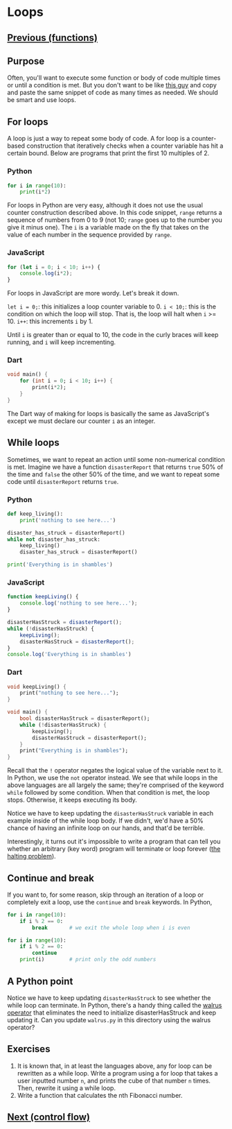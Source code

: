 # Loops

## [Previous (functions)](./functions.md)

## Purpose

Often, you'll want to execute some function or body of code multiple times or until a condition is met. But you don't want to be like [this guy](https://youtu.be/oiNPgJmtzVI?t=91) and copy and paste the same snippet of code as many times as needed. We should be smart and use loops.

## For loops

A loop is just a way to repeat some body of code. A for loop is a counter-based construction that iteratively checks when a counter variable has hit a certain bound. Below are programs that print the first 10 multiples of 2.

### Python

```python
for i in range(10):
    print(i*2)
```

For loops in Python are very easy, although it does not use the usual counter construction described above. In this code snippet, `range` returns a sequence of numbers from 0 to 9 (not 10; `range` goes up to the number you give it minus one). The `i` is a variable made on the fly that takes on the value of each number in the sequence provided by `range`.

### JavaScript

```js
for (let i = 0; i < 10; i++) {
    console.log(i*2);
}
```

For loops in JavaScript are more wordy. Let's break it down.

`let i = 0;`: this initializes a loop counter variable to 0.
`i < 10;`: this is the condition on which the loop will stop. That is, the loop will halt when `i` >= 10.
`i++`: this increments `i` by 1.

Until `i` is greater than or equal to 10, the code in the curly braces will keep running, and `i` will keep incrementing.

### Dart

```dart
void main() {
    for (int i = 0; i < 10; i++) {
        print(i*2);
    }
}
```

The Dart way of making for loops is basically the same as JavaScript's except we must declare our counter `i` as an integer.

## While loops

Sometimes, we want to repeat an action until some non-numerical condition is met. Imagine we have a function `disasterReport` that returns `true` 50% of the time and `false` the other 50% of the time, and we want to repeat some code until `disasterReport` returns `true`.

### Python

```python
def keep_living():
    print('nothing to see here...')

disaster_has_struck = disasterReport()
while not disaster_has_struck:
    keep_living()
    disaster_has_struck = disasterReport()

print('Everything is in shambles')
```

### JavaScript

```js
function keepLiving() {
    console.log('nothing to see here...');
}

disasterHasStruck = disasterReport();
while (!disasterHasStruck) {
    keepLiving();
    disasterHasStruck = disasterReport();
}
console.log('Everything is in shambles')
```

### Dart

```dart
void keepLiving() {
    print("nothing to see here...");
}

void main() {
    bool disasterHasStruck = disasterReport();
    while (!disasterHasStruck) {
        keepLiving();
        disasterHasStruck = disasterReport();
    }
    print("Everything is in shambles");
}
```

Recall that the `!` operator negates the logical value of the variable next to it. In Python, we use the `not` operator instead. We see that while loops in the above languages are all largely the same; they're comprised of the keyword `while` followed by some condition. When that condition is met, the loop stops. Otherwise, it keeps executing its body.

Notice we have to keep updating the `disasterHasStruck` variable in each example inside of the while loop body. If we didn't, we'd have a 50% chance of having an infinite loop on our hands, and that'd be terrible.

Interestingly, it turns out it's impossible to write a program that can tell you whether an arbitrary (key word) program will terminate or loop forever ([the halting problem](https://en.wikipedia.org/wiki/Halting_problem)).

## Continue and break

If you want to, for some reason, skip through an iteration of a loop or completely exit a loop, use the `continue` and `break` keywords. In Python,

```python
for i in range(10):
    if i % 2 == 0:
        break       # we exit the whole loop when i is even

for i in range(10):
    if i % 2 == 0:
        continue
    print(i)        # print only the odd numbers
```

## A Python point

Notice we have to keep updating `disasterHasStruck` to see whether the while loop can terminate. In Python, there's a handy thing called the [walrus operator](https://realpython.com/python-walrus-operator/) that eliminates the need to initialize disasterHasStruck and keep updating it. Can you update `walrus.py` in this directory using the walrus operator?

## Exercises

1. It is known that, in at least the languages above, any for loop can be rewritten as a while loop. Write a program using a for loop that takes a user inputted number `n`, and prints the cube of that number `n` times. Then, rewrite it using a while loop.
2. Write a function that calculates the nth Fibonacci number.

## [Next (control flow)](./control-flow.md)